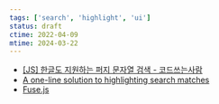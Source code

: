 ```yaml
---
tags: ['search', 'highlight', 'ui']
status: draft
ctime: 2022-04-09
mtime: 2024-03-22
---
```


- [[JS] 한글도 지원하는 퍼지 문자열 검색 - 코드쓰는사람](https://taegon.kim/archives/9919)
- [A one-line solution to highlighting search matches](https://bitsofco.de/a-one-line-solution-to-highlighting-search-matches/)
- [Fuse.js](https://fusejs.io/)